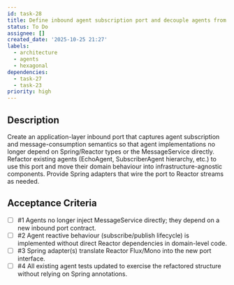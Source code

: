 ```yaml
---
id: task-28
title: Define inbound agent subscription port and decouple agents from infrastructure
status: To Do
assignee: []
created_date: '2025-10-25 21:27'
labels:
  - architecture
  - agents
  - hexagonal
dependencies:
  - task-27
  - task-23
priority: high
---
```


## Description

<!-- SECTION:DESCRIPTION:BEGIN -->
Create an application-layer inbound port that captures agent subscription and message-consumption semantics so that agent implementations no longer depend on Spring/Reactor types or the MessageService directly. Refactor existing agents (EchoAgent, SubscriberAgent hierarchy, etc.) to use this port and move their domain behaviour into infrastructure-agnostic components. Provide Spring adapters that wire the port to Reactor streams as needed.
<!-- SECTION:DESCRIPTION:END -->

## Acceptance Criteria
<!-- AC:BEGIN -->
- [ ] #1 Agents no longer inject MessageService directly; they depend on a new inbound port contract.
- [ ] #2 Agent reactive behaviour (subscribe/publish lifecycle) is implemented without direct Reactor dependencies in domain-level code.
- [ ] #3 Spring adapter(s) translate Reactor Flux/Mono into the new port interface.
- [ ] #4 All existing agent tests updated to exercise the refactored structure without relying on Spring annotations.
<!-- AC:END -->
